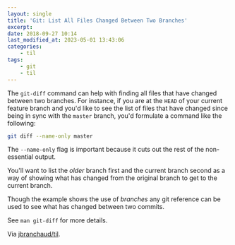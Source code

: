 ```yaml
---
layout: single
title: 'Git: List All Files Changed Between Two Branches'
excerpt:
date: 2018-09-27 10:14
last_modified_at: 2023-05-01 13:43:06
categories:
    - til
tags:
    - git
    - til
---
```


The `git-diff` command can help with finding all files that have changed
between two branches. For instance, if you are at the `HEAD` of your current
feature branch and you'd like to see the list of files that have changed
since being in sync with the `master` branch, you'd formulate a command like
the following:

```bash
git diff --name-only master
```

The `--name-only` flag is important because it cuts out the rest of the
non-essential output.

You'll want to list the _older_ branch first and the current branch second
as a way of showing what has changed from the original branch to get to the
current branch.

Though the example shows the use of _branches_ any git reference can be used
to see what has changed between two commits.

See `man git-diff` for more details.

Via [jbranchaud/til](https://github.com/jbranchaud/til).
